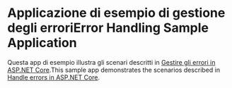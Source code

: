 # <a name="error-handling-sample-application"></a><span data-ttu-id="4d67c-101">Applicazione di esempio di gestione degli errori</span><span class="sxs-lookup"><span data-stu-id="4d67c-101">Error Handling Sample Application</span></span>

<span data-ttu-id="4d67c-102">Questa app di esempio illustra gli scenari descritti in [Gestire gli errori in ASP.NET Core](https://docs.microsoft.com/aspnet/core/fundamentals/error-handling).</span><span class="sxs-lookup"><span data-stu-id="4d67c-102">This sample app demonstrates the scenarios described in [Handle errors in ASP.NET Core](https://docs.microsoft.com/aspnet/core/fundamentals/error-handling).</span></span>
